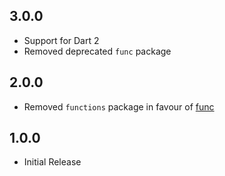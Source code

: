 ## 3.0.0

* Support for Dart 2
* Removed deprecated `func` package

## 2.0.0

* Removed `functions` package in favour of [func](https://pub.dartlang.org/packages/func)

## 1.0.0

* Initial Release